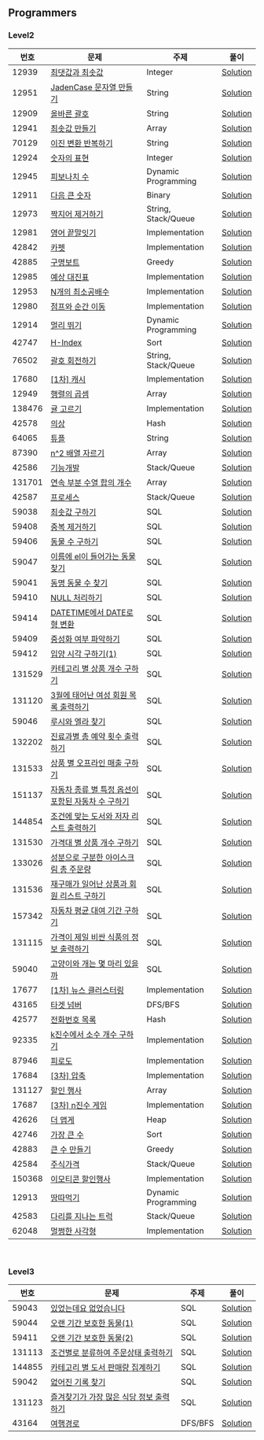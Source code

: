 <h2>Programmers</h2>

<h3>Level2</h3>

|번호|문제|주제|풀이|
|---|---|---|---|
|12939|[최댓값과 최솟값](https://school.programmers.co.kr/learn/courses/30/lessons/12939/)|Integer|[Solution](https://github.com/desfox/algorithm/blob/master/programmers/level2/max_and_min.py)|
|12951|[JadenCase 문자열 만들기](https://school.programmers.co.kr/learn/courses/30/lessons/12951/)|String|[Solution](https://github.com/desfox/algorithm/blob/master/programmers/level2/jaden_case.py)|
|12909|[올바른 괄호](https://school.programmers.co.kr/learn/courses/30/lessons/12909/)|String|[Solution](https://github.com/desfox/algorithm/blob/master/programmers/level2/correct_brackets.py)|
|12941|[최솟값 만들기](https://school.programmers.co.kr/learn/courses/30/lessons/12941/)|Array|[Solution](https://github.com/desfox/algorithm/blob/master/programmers/level2/making_min_value.py)|
|70129|[이진 변환 반복하기](https://school.programmers.co.kr/learn/courses/30/lessons/70129/)|String|[Solution](https://github.com/desfox/algorithm/blob/master/programmers/level2/binary_conversion.py)|
|12924|[숫자의 표현](https://school.programmers.co.kr/learn/courses/30/lessons/12924/)|Integer|[Solution](https://github.com/desfox/algorithm/blob/master/programmers/level2/express_number.py)|
|12945|[피보나치 수](https://school.programmers.co.kr/learn/courses/30/lessons/12945/)|Dynamic Programming|[Solution](https://github.com/desfox/algorithm/blob/master/programmers/level2/fibonacci.py)|
|12911|[다음 큰 숫자](https://school.programmers.co.kr/learn/courses/30/lessons/12911/)|Binary|[Solution](https://github.com/desfox/algorithm/blob/master/programmers/level2/next_bigger_num.py)|
|12973|[짝지어 제거하기](https://school.programmers.co.kr/learn/courses/30/lessons/12973/)|String, Stack/Queue|[Solution](https://github.com/desfox/algorithm/blob/master/programmers/level2/pair_replace.py)|
|12981|[영어 끝말잇기](https://school.programmers.co.kr/learn/courses/30/lessons/12981/)|Implementation|[Solution](https://github.com/desfox/algorithm/blob/master/programmers/level2/word_chain_game.py)|
|42842|[카펫](https://school.programmers.co.kr/learn/courses/30/lessons/42842/)|Implementation|[Solution](https://github.com/desfox/algorithm/blob/master/programmers/level2/carpet.py)|
|42885|[구명보트](https://school.programmers.co.kr/learn/courses/30/lessons/42885/)|Greedy|[Solution](https://github.com/desfox/algorithm/blob/master/programmers/level2/lifeboat.py)|
|12985|[예상 대진표](https://school.programmers.co.kr/learn/courses/30/lessons/12985/)|Implementation|[Solution](https://github.com/desfox/algorithm/blob/master/programmers/level2/tournament_prediction.py)|
|12953|[N개의 최소공배수](https://school.programmers.co.kr/learn/courses/30/lessons/12953/)|Implementation|[Solution](https://github.com/desfox/algorithm/blob/master/programmers/level2/n_lcm.py)|
|12980|[점프와 순간 이동](https://school.programmers.co.kr/learn/courses/30/lessons/12980/)|Implementation|[Solution](https://github.com/desfox/algorithm/blob/master/programmers/level2/jump_and_warp.py)|
|12914|[멀리 뛰기](https://school.programmers.co.kr/learn/courses/30/lessons/12914/)|Dynamic Programming|[Solution](https://github.com/desfox/algorithm/blob/master/programmers/level2/long_jump.py)|
|42747|[H-Index](https://school.programmers.co.kr/learn/courses/30/lessons/42747/)|Sort|[Solution](https://github.com/desfox/algorithm/blob/master/programmers/level2/h-index.py)|
|76502|[괄호 회전하기](https://school.programmers.co.kr/learn/courses/30/lessons/76502/)|String, Stack/Queue|[Solution](https://github.com/desfox/algorithm/blob/master/programmers/level2/bracket_rotation.py)|
|17680|[[1차] 캐시](https://school.programmers.co.kr/learn/courses/30/lessons/17680/)|Implementation|[Solution](https://github.com/desfox/algorithm/blob/master/programmers/level2/cache.py)|
|12949|[행렬의 곱셈](https://school.programmers.co.kr/learn/courses/30/lessons/12949/)|Array|[Solution](https://github.com/desfox/algorithm/blob/master/programmers/level2/matrix_product.py)|
|138476|[귤 고르기](https://school.programmers.co.kr/learn/courses/30/lessons/138476/)|Implementation|[Solution](https://github.com/desfox/algorithm/blob/master/programmers/level2/select_mandarine.py)|
|42578|[의상](https://school.programmers.co.kr/learn/courses/30/lessons/42578/)|Hash|[Solution](https://github.com/desfox/algorithm/blob/master/programmers/level2/camouflage.py)|
|64065|[튜플](https://school.programmers.co.kr/learn/courses/30/lessons/64065/)|String|[Solution](https://github.com/desfox/algorithm/blob/master/programmers/level2/tuple.py)|
|87390|[n^2 배열 자르기](https://school.programmers.co.kr/learn/courses/30/lessons/87390/)|Array|[Solution](https://github.com/desfox/algorithm/blob/master/programmers/level2/matrix_cut.py)|
|42586|[기능개발](https://school.programmers.co.kr/learn/courses/30/lessons/42586/)|Stack/Queue|[Solution](https://github.com/desfox/algorithm/blob/master/programmers/level2/function_development.py)|
|131701|[연속 부분 수열 합의 개수](https://school.programmers.co.kr/learn/courses/30/lessons/131701/)|Array|[Solution](https://github.com/desfox/algorithm/blob/master/programmers/level2/num_of_continuous_subsequence_sum.py)|
|42587|[프로세스](https://school.programmers.co.kr/learn/courses/30/lessons/42587/)|Stack/Queue|[Solution](https://github.com/desfox/algorithm/blob/master/programmers/level2/printer.py)|
|59038|[최솟값 구하기](https://school.programmers.co.kr/learn/courses/30/lessons/59038/)|SQL|[Solution](https://github.com/desfox/algorithm/blob/master/programmers/level2/find_min.sql)|
|59408|[중복 제거하기](https://school.programmers.co.kr/learn/courses/30/lessons/59408/)|SQL|[Solution](https://github.com/desfox/algorithm/blob/master/programmers/level2/eliminate_repetition.sql)|
|59406|[동물 수 구하기](https://school.programmers.co.kr/learn/courses/30/lessons/59406/)|SQL|[Solution](https://github.com/desfox/algorithm/blob/master/programmers/level2/num_of_animals.sql)|
|59047|[이름에 el이 들어가는 동물 찾기](https://school.programmers.co.kr/learn/courses/30/lessons/59047/)|SQL|[Solution](https://github.com/desfox/algorithm/blob/master/programmers/level2/find_animal_el_in_name.sql)|
|59041|[동명 동물 수 찾기](https://school.programmers.co.kr/learn/courses/30/lessons/59041/)|SQL|[Solution](https://github.com/desfox/algorithm/blob/master/programmers/level2/find_animal_with_same_name.sql)|
|59410|[NULL 처리하기](https://school.programmers.co.kr/learn/courses/30/lessons/59410/)|SQL|[Solution](https://github.com/desfox/algorithm/blob/master/programmers/level2/null_handling.sql)|
|59414|[DATETIME에서 DATE로 형 변환](https://school.programmers.co.kr/learn/courses/30/lessons/59414/)|SQL|[Solution](https://github.com/desfox/algorithm/blob/master/programmers/level2/datetime_to_date.sql)|
|59409|[중성화 여부 파악하기](https://school.programmers.co.kr/learn/courses/30/lessons/59409/)|SQL|[Solution](https://github.com/desfox/algorithm/blob/master/programmers/level2/check_neutered.sql)|
|59412|[입양 시각 구하기(1)](https://school.programmers.co.kr/learn/courses/30/lessons/59412/)|SQL|[Solution](https://github.com/desfox/algorithm/blob/master/programmers/level2/get_outtime.sql)|
|131529|[카테고리 별 상품 개수 구하기](https://school.programmers.co.kr/learn/courses/30/lessons/131529/)|SQL|[Solution](https://github.com/desfox/algorithm/blob/master/programmers/level2/num_of_products_per_category.sql)|
|131120|[3월에 태어난 여성 회원 목록 출력하기](https://school.programmers.co.kr/learn/courses/30/lessons/131120/)|SQL|[Solution](https://github.com/desfox/algorithm/blob/master/programmers/level2/women_born_in_march.sql)|
|59046|[루시와 엘라 찾기](https://school.programmers.co.kr/learn/courses/30/lessons/59046/)|SQL|[Solution](https://github.com/desfox/algorithm/blob/master/programmers/level2/find_lucy_and_ella.sql)|
|132202|[진료과별 총 예약 횟수 출력하기](https://school.programmers.co.kr/learn/courses/30/lessons/132202/)|SQL|[Solution](https://github.com/desfox/algorithm/blob/master/programmers/level2/num_of_appointments.sql)|
|131533|[상품 별 오프라인 매출 구하기](https://school.programmers.co.kr/learn/courses/30/lessons/131533/)|SQL|[Solution](https://github.com/desfox/algorithm/blob/master/programmers/level2/offline_sales_per_product.sql)|
|151137|[자동차 종류 별 특정 옵션이 포함된 자동차 수 구하기](https://school.programmers.co.kr/learn/courses/30/lessons/151137/)|SQL|[Solution](https://github.com/desfox/algorithm/blob/master/programmers/level2/num_of_cars_with_options.sql)|
|144854|[조건에 맞는 도서와 저자 리스트 출력하기](https://school.programmers.co.kr/learn/courses/30/lessons/144854/)|SQL|[Solution](https://github.com/desfox/algorithm/blob/master/programmers/level2/select_book_and_author.sql)|
|131530|[가격대 별 상품 개수 구하기](https://school.programmers.co.kr/learn/courses/30/lessons/131530/)|SQL|[Solution](https://github.com/desfox/algorithm/blob/master/programmers/level2/num_of_products_per_price_range.sql)|
|133026|[성분으로 구분한 아이스크림 총 주문량](https://school.programmers.co.kr/learn/courses/30/lessons/133026/)|SQL|[Solution](https://github.com/desfox/algorithm/blob/master/programmers/level2/total_icecream_orders.sql)|
|131536|[재구매가 일어난 상품과 회원 리스트 구하기](https://school.programmers.co.kr/learn/courses/30/lessons/131536/)|SQL|[Solution](https://github.com/desfox/algorithm/blob/master/programmers/level2/repurchased_product_and_user.sql)|
|157342|[자동차 평균 대여 기간 구하기](https://school.programmers.co.kr/learn/courses/30/lessons/157342/)|SQL|[Solution](https://github.com/desfox/algorithm/blob/master/programmers/level2/car_average_rent_period.sql)|
|131115|[가격이 제일 비싼 식품의 정보 출력하기](https://school.programmers.co.kr/learn/courses/30/lessons/131115/)|SQL|[Solution](https://github.com/desfox/algorithm/blob/master/programmers/level2/print_most_expensive_product.sql)|
|59040|[고양이와 개는 몇 마리 있을까](https://school.programmers.co.kr/learn/courses/30/lessons/59040/)|SQL|[Solution](https://github.com/desfox/algorithm/blob/master/programmers/level2/cats_and_dogs.sql)|
|17677|[[1차] 뉴스 클러스터링](https://school.programmers.co.kr/learn/courses/30/lessons/17677/)|Implementation|[Solution](https://github.com/desfox/algorithm/blob/master/programmers/level2/news_clustering.py)|
|43165|[타겟 넘버](https://school.programmers.co.kr/learn/courses/30/lessons/43165/)|DFS/BFS|[Solution](https://github.com/desfox/algorithm/blob/master/programmers/level2/target_number.py)|
|42577|[전화번호 목록](https://school.programmers.co.kr/learn/courses/30/lessons/42577/)|Hash|[Solution](https://github.com/desfox/algorithm/blob/master/programmers/level2/phone_number_list.py)|
|92335|[k진수에서 소수 개수 구하기](https://school.programmers.co.kr/learn/courses/30/lessons/92335/)|Implementation|[Solution](https://github.com/desfox/algorithm/blob/master/programmers/level2/find_prime_in_k_jinsu.py)|
|87946|[피로도](https://school.programmers.co.kr/learn/courses/30/lessons/87946/)|Implementation|[Solution](https://github.com/desfox/algorithm/blob/master/programmers/level2/tiredness.py)|
|17684|[[3차] 압축](https://school.programmers.co.kr/learn/courses/30/lessons/17684/)|Implementation|[Solution](https://github.com/desfox/algorithm/blob/master/programmers/level2/compression.py)|
|131127|[할인 행사](https://school.programmers.co.kr/learn/courses/30/lessons/131127/)|Array|[Solution](https://github.com/desfox/algorithm/blob/master/programmers/level2/discount_event.py)|
|17687|[[3차] n진수 게임](https://school.programmers.co.kr/learn/courses/30/lessons/17687/)|Implementation|[Solution](https://github.com/desfox/algorithm/blob/master/programmers/level2/n_jinsu_game.py)|
|42626|[더 맵게](https://school.programmers.co.kr/learn/courses/30/lessons/42626/)|Heap|[Solution](https://github.com/desfox/algorithm/blob/master/programmers/level2/spicier.py)|
|42746|[가장 큰 수](https://school.programmers.co.kr/learn/courses/30/lessons/42746/)|Sort|[Solution](https://github.com/desfox/algorithm/blob/master/programmers/level2/biggest_num.py)|
|42883|[큰 수 만들기](https://school.programmers.co.kr/learn/courses/30/lessons/42883/)|Greedy|[Solution](https://github.com/desfox/algorithm/blob/master/programmers/level2/making_big_num.py)|
|42584|[주식가격](https://school.programmers.co.kr/learn/courses/30/lessons/42584/)|Stack/Queue|[Solution](https://github.com/desfox/algorithm/blob/master/programmers/level2/stock_price.py)|
|150368|[이모티콘 할인행사](https://school.programmers.co.kr/learn/courses/30/lessons/150368/)|Implementation|[Solution](https://github.com/desfox/algorithm/blob/master/programmers/level2/emoticon_discount_event.py)|
|12913|[땅따먹기](https://school.programmers.co.kr/learn/courses/30/lessons/12913/)|Dynamic Programming|[Solution](https://github.com/desfox/algorithm/blob/master/programmers/level2/ttangttameokgi.py)|
|42583|[다리를 지나는 트럭](https://school.programmers.co.kr/learn/courses/30/lessons/42583/)|Stack/Queue|[Solution](https://github.com/desfox/algorithm/blob/master/programmers/level2/bridge_crossing_truck.py)|
|62048|[멀쩡한 사각형](https://school.programmers.co.kr/learn/courses/30/lessons/62048/)|Implementation|[Solution](https://github.com/desfox/algorithm/blob/master/programmers/level2/proper_square.py)|

<br>

<h3>Level3</h3>

|번호|문제|주제|풀이|
|---|---|---|---|
|59043|[있었는데요 없었습니다](https://school.programmers.co.kr/learn/courses/30/lessons/59043/)|SQL|[Solution](https://github.com/desfox/algorithm/blob/master/programmers/level3/exist_not_exist.sql)|
|59044|[오랜 기간 보호한 동물(1)](https://school.programmers.co.kr/learn/courses/30/lessons/59044/)|SQL|[Solution](https://github.com/desfox/algorithm/blob/master/programmers/level3/longest_protected_animal.sql)|
|59411|[오랜 기간 보호한 동물(2)](https://school.programmers.co.kr/learn/courses/30/lessons/59411/)|SQL|[Solution](https://github.com/desfox/algorithm/blob/master/programmers/level3/longest_protected_animal_2.sql)|
|131113|[조건별로 분류하여 주문상태 출력하기](https://school.programmers.co.kr/learn/courses/30/lessons/131113/)|SQL|[Solution](https://github.com/desfox/algorithm/blob/master/programmers/level3/print_order_status.sql)|
|144855|[카테고리 별 도서 판매량 집계하기](https://school.programmers.co.kr/learn/courses/30/lessons/144855/)|SQL|[Solution](https://github.com/desfox/algorithm/blob/master/programmers/level3/accumulate_book_sales.sql)|
|59042|[없어진 기록 찾기](https://school.programmers.co.kr/learn/courses/30/lessons/59042/)|SQL|[Solution](https://github.com/desfox/algorithm/blob/master/programmers/level3/missing_record.sql)|
|131123|[즐겨찾기가 가장 많은 식당 정보 출력하기](https://school.programmers.co.kr/learn/courses/30/lessons/131123/)|SQL|[Solution](https://github.com/desfox/algorithm/blob/master/programmers/level3/restaurant_with_most_favorites.sql)|
|43164|[여행경로](https://school.programmers.co.kr/learn/courses/30/lessons/43164/)|DFS/BFS|[Solution](https://github.com/desfox/algorithm/blob/master/programmers/level3/travel_route.py)|